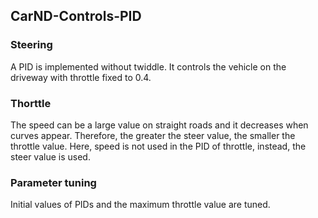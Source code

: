 ## CarND-Controls-PID

### Steering

A PID is implemented without twiddle. It controls the vehicle on the driveway with throttle fixed to 0.4.

### Thorttle

The speed can be a large value on straight roads and it decreases when curves appear. Therefore, the greater the steer value, the smaller the throttle value. Here, speed is not used in the PID of throttle, instead, the steer value is used.

### Parameter tuning

Initial values of PIDs and the maximum throttle value are tuned. 
